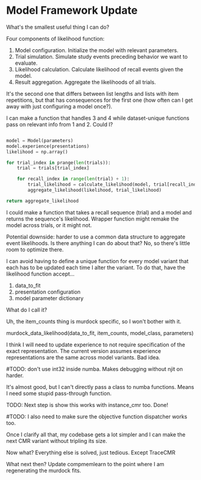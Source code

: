 # Model Framework Update

What's the smallest useful thing I can do?

Four components of likelihood function:

1. Model configuration. Initialize the model with relevant parameters.
2. Trial simulation. Simulate study events preceding behavior we want to evaluate.
3. Likelihood calculation. Calculate likelihood of recall events given the model.
4. Result aggregation. Aggregate the likelihoods of all trials.

It's the second one that differs between list lengths and lists with item repetitions, but that has consequences for the first one (how often can I get away with just configuring a model once?).

I can make a function that handles 3 and 4 while dataset-unique functions pass on relevant info from 1 and 2. Could I?

```python

model = Model(parameters)
model.experience(presentations)
likelihood = np.array()

for trial_index in prange(len(trials)):
    trial = trials[trial_index]

    for recall_index in range(len(trial) + 1):
        trial_likelihood = calculate_likelihood(model, trial[recall_index])
        aggregate_likelihood(likelihood, trial_likelihood)

return aggregate_likelihood
```

I could make a function that takes a recall sequence (trial) and a model and returns the sequence's likelihood. Wrapper function might remake the model across trials, or it might not. 

Potential downside: harder to use a common data structure to aggregate event likelihoods. Is there anything I can do about that? No, so there's little room to optimize there.

I can avoid having to define a unique function for every model variant that each has to be updated each time I alter the variant. To do that, have the likelihood function accept...

1. data_to_fit
2. presentation configuration
3. model parameter dictionary

What do I call it? 

Uh, the item_counts thing is murdock specific, so I won't bother with it.

murdock_data_likelihood(data_to_fit, item_counts, model_class, parameters)

I think I will need to update experience to not require specification of the exact representation. The current version assumes experience representations are the same across model variants. Bad idea.

#TODO: don't use int32 inside numba. Makes debugging without njit on harder.

It's almost good, but I can't directly pass a class to numba functions. Means I need some stupid pass-through function.

TODO: Next step is show this works with instance_cmr too. Done!

#TODO: I also need to make sure the objective function dispatcher works too.

Once I clarify all that, my codebase gets a lot simpler and I can make the next CMR variant without tripling its size.

Now what? Everything else is solved, just tedious. Except TraceCMR

What next then? Update compmemlearn to the point where I am regenerating the murdock fits. 